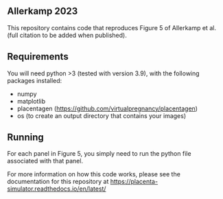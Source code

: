 Allerkamp 2023 
--------------

This repository contains code that reproduces Figure 5 of Allerkamp et al. (full citation to be added when published).

Requirements
------------

You will need python >3 (tested with version 3.9), with the following packages installed:

- numpy
- matplotlib
- placentagen (https://github.com/virtualpregnancy/placentagen)
- os (to create an output directory that contains your images)

Running
-------
For each panel in Figure 5, you simply need to run the python file associated with that panel.

For more information on how this code works, please see the documentation for this repository 
at https://placenta-simulator.readthedocs.io/en/latest/

